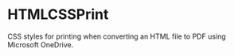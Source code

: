 # HTMLCSSPrint

CSS styles for printing when converting an HTML file to PDF using Microsoft OneDrive.